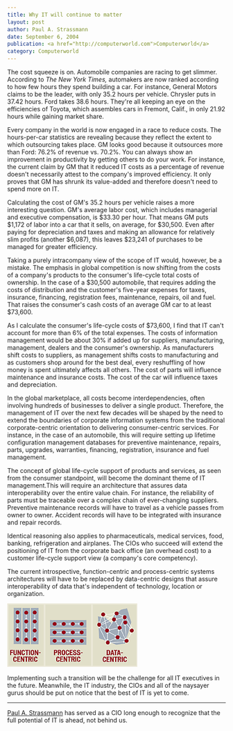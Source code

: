 ```yaml
---
title: Why IT will continue to matter
layout: post
author: Paul A. Strassmann
date: September 6, 2004
publication: <a href="http://computerworld.com">Computerworld</a>
category: Computerworld
---
```


The cost squeeze is
on. Automobile companies are racing to get slimmer. According to
<i>The New York Times,</i> automakers are now ranked according to how
few hours they spend building a car. For instance, General Motors
claims to be the leader, with only 35.2 hours per vehicle. Chrysler
puts in 37.42 hours. Ford takes 38.6 hours. They're all keeping an eye
on the efficiencies of Toyota, which assembles cars in Fremont,
Calif., in only 21.92 hours while gaining market share.

Every company in the world is now engaged in a race to reduce
costs. The hours-per-car statistics are revealing because they reflect
the extent to which outsourcing takes place. GM looks good because it
outsources more than Ford: 76.2% of revenue vs. 70.2%. You can always
show an improvement in productivity by getting others to do your
work. For instance, the current claim by GM that it reduced IT costs
as a percentage of revenue doesn't necessarily attest to the company's
improved efficiency. It only proves that GM has shrunk its value-added
and therefore doesn't need to spend more on IT.

Calculating the cost of GM's 35.2 hours per vehicle raises a more
interesting question. GM's average labor cost, which includes
managerial and executive compensation, is $33.30 per hour. That means
GM puts $1,172 of labor into a car that it sells, on average, for
$30,500. Even after paying for depreciation and taxes and making an
allowance for relatively slim profits (another $6,087), this leaves
$23,241 of purchases to be managed for greater efficiency.

Taking a purely intracompany view of the scope of IT would,
however, be a mistake. The emphasis in global competition is now
shifting from the costs of a company's products to the consumer's
life-cycle total costs of ownership. In the case of a $30,500
automobile, that requires adding the costs of distribution and the
customer's five-year expenses for taxes, insurance, financing,
registration fees, maintenance, repairs, oil and fuel. That raises the
consumer's cash costs of an average GM car to at least $73,600. 

As I calculate the consumer's life-cycle costs of $73,600, I find
that IT can't account for more than 6% of the total expenses. The
costs of information management would be about 30% if added up for
suppliers, manufacturing, management, dealers and the consumer's
ownership. As manufacturers shift costs to suppliers, as management
shifts costs to manufacturing and as customers shop around for the
best deal, every reshuffling of how money is spent ultimately affects
all others. The cost of parts will influence maintenance and insurance
costs. The cost of the car will influence taxes and
depreciation.

In the global marketplace, all costs become interdependencies,
often involving hundreds of businesses to deliver a single
product. Therefore, the management of IT over the next few decades
will be shaped by the need to extend the boundaries of corporate
information systems from the traditional corporate-centric orientation
to delivering consumer-centric services. For instance, in the case of
an automobile, this will require setting up lifetime configuration
management databases for preventive maintenance, repairs, parts,
upgrades, warranties, financing, registration, insurance and fuel
management.

The concept of global life-cycle support of products and services,
as seen from the consumer standpoint, will become the dominant theme
of IT management.This will require an architecture that assures data
interoperability over the entire value chain. For instance, the
reliability of parts must be traceable over a complex chain of
ever-changing suppliers. Preventive maintenance records will have to
travel as a vehicle passes from owner to owner. Accident records will
have to be integrated with insurance and repair records.

Identical reasoning also applies to pharmaceuticals, medical
services, food, banking, refrigeration and airplanes. The CIOs who
succeed will extend the positioning of IT from the corporate back
office (an overhead cost) to a customer life-cycle support view (a
company's core competency).

The current introspective, function-centric and process-centric
systems architectures will have to be replaced by data-centric designs
that assure interoperability of data that's independent of technology,
location or organization.

![Evolution of Corporate Architectures](it-continue.gif)

Implementing such a transition will be the challenge for all IT
executives in the future. Meanwhile, the IT industry, the CIOs and all
of the naysayer gurus should be put on notice that the best of IT is
yet to come. 

---

[Paul A. Strassmann](mailto:paul@strassmann.com) has served as a CIO
long enough to recognize that the full potential of IT is ahead, not
behind us.



